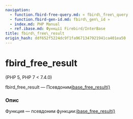 ```yaml
---
navigation:
  - function.fbird-free-query.md: « fbird\_free\_query
  - function.fbird-gen-id.md: fbird\_gen\_id »
  - index.md: PHP Manual
  - ref.ibase.md: Функції Firebird/InterBase
title: fbird\_free\_result
origin_hash: ddf652f5224dc9f1fa9671347921941ca401ea50
---
```

# fbird\_free\_result

(PHP 5, PHP 7 < 7.4.0)

fbird\_free\_result — Псевдоним[ibase\_free\_result()](function.ibase-free-result.md)

### Опис

Функция — псевдоним функции:[ibase\_free\_result()](function.ibase-free-result.md)
